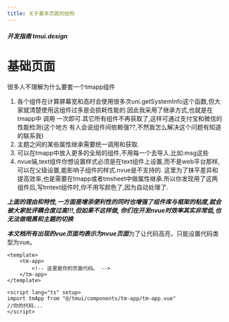 ```yaml
---
title: 关于基本页面的结构
---
```


<dirtoc></dirtoc>

##### 开发指南 tmui.design

# 基础页面

很多人不理解为什么要套一个tmapp组件

1. 各个组件在计算屏幕宽和高时会使用很多次uni.getSystemInfo这个函数,但大家就清楚使用这组件过多是会损耗性能的.因此我采用了继承方式,也就是在tmapp中
调用 一次即可.其它所有组件不再获取了,这样可通过支付宝和微信的性能检测(这个地方 有人会说组件间依赖强??,不然我怎么解决这个问题有知道的联系我)
2. 主题之间的某些属性继承需要统一调用和获取.
3. 可以在tmapp中放入更多的全局的组件,不用每一个去导入.比如:msg这些
4. nvue端,text组件你想设置样式必须是在text组件上设置,而不是web平台那样,可以在父级设置,能影响子组件的样式.nvue是不支持的.
这里为了抹平差异和提高效率,也是需要在tmapp或者tmsheet中做属性继承.所以你发现用了这两组件后,写tmtext组件时,你不用写颜色了,因为自动处理了.

***上面的理由和特性,一方面是增添便利性的同时也增强了组件库与框架的粘度,就会被大家批评耦合度过高!!!,但如果不这样做,
你们在开发nvue时效率其实非常低,也无法做暗黑和主题的切换***


***本文档所有出现的vue页面均表示为nvue页面***为了让代码高亮，只能设置代码类型为vue。
```vue
<template>
    <tm-app>
        <!-- 这里是你的页面代码。 -->
    </tm-app>
</template>

<script lang="ts" setup>
import tmApp from "@/tmui/components/tm-app/tm-app.vue"
//你的代码...
</script>

```


